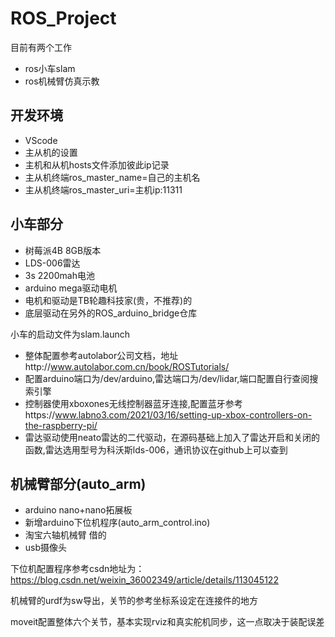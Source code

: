# ROS_Project
目前有两个工作
+ ros小车slam
+ ros机械臂仿真示教

## 开发环境
+ VScode
+ 主从机的设置
+ 主机和从机hosts文件添加彼此ip记录
+ 主从机终端ros_master_name=自己的主机名
+ 主从机终端ros_master_uri=主机ip:11311



## 小车部分

+ 树莓派4B 8GB版本
+ LDS-006雷达
+ 3s 2200mah电池
+ arduino mega驱动电机
+ 电机和驱动是TB轮趣科技家(贵，不推荐)的
+ 底层驱动在另外的ROS_arduino_bridge仓库


小车的启动文件为slam.launch
+ 整体配置参考autolabor公司文档，地址http://www.autolabor.com.cn/book/ROSTutorials/
+ 配置arduino端口为/dev/arduino,雷达端口为/dev/lidar,端口配置自行查阅搜索引擎
+ 控制器使用xboxones无线控制器蓝牙连接,配置蓝牙参考https://www.labno3.com/2021/03/16/setting-up-xbox-controllers-on-the-raspberry-pi/
+ 雷达驱动使用neato雷达的二代驱动，在源码基础上加入了雷达开启和关闭的函数,雷达选用型号为科沃斯lds-006，通讯协议在github上可以查到


## 机械臂部分(auto_arm)

+ arduino nano+nano拓展板
+ 新增arduino下位机程序(auto_arm_control.ino)
+ 淘宝六轴机械臂 借的
+ usb摄像头

下位机配置程序参考csdn地址为：https://blog.csdn.net/weixin_36002349/article/details/113045122

机械臂的urdf为sw导出，关节的参考坐标系设定在连接件的地方


moveit配置整体六个关节，基本实现rviz和真实舵机同步，这一点取决于装配误差

